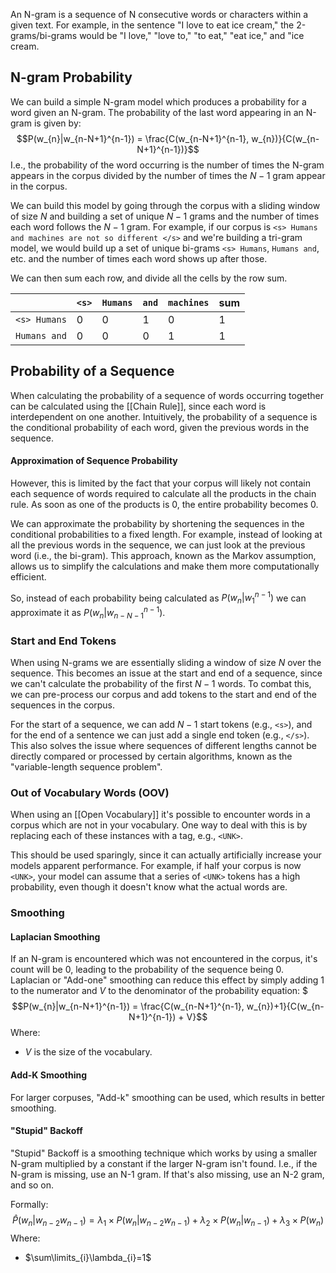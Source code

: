 An N-gram is a sequence of N consecutive words or characters within a given text. For example, in the sentence "I love to eat ice cream," the 2-grams/bi-grams would be "I love," "love to," "to eat," "eat ice," and "ice cream.
## N-gram Probability
We can build a simple N-gram model which produces a probability for a word given an N-gram. 
The probability of the last word appearing in an N-gram is given by:
$$P(w_{n}|w_{n-N+1}^{n-1}) = \frac{C(w_{n-N+1}^{n-1}, w_{n})}{C(w_{n-N+1}^{n-1})}$$
I.e., the probability of the word occurring is the number of times the N-gram appears in the corpus divided by the number of times the $N-1$ gram appear in the corpus.

We can build this model by going through the corpus with a sliding window of size $N$ and building a set of unique $N-1$ grams and the number of times each word follows the $N-1$ gram.
For example, if our corpus is `<s> Humans and machines are not so different </s>` and we're building a tri-gram model, we would build up a set of unique bi-grams `<s> Humans`, `Humans and`, etc. and the number of times each word shows up after those. 

We can then sum each row, and divide all the cells by the row sum.

|       | `<s>` | `Humans` | `and` | `machines`| sum |
| ----------- | ----------- |-----------| -----|-----|---|
| `<s> Humans`   | 0       |  0 | 1 | 0 | 1|
| `Humans and`   | 0     | 0 | 0 | 1| 1|
## Probability of a Sequence
When calculating the probability of a sequence of words occurring together can be calculated using the [[Chain Rule]], since each word is interdependent on one another. Intuitively, the probability of a sequence is the conditional probability of each word, given the previous words in the sequence.
#### Approximation of Sequence Probability
However, this is limited by the fact that your corpus will likely not contain each sequence of words required to calculate all the products in the chain rule. As soon as one of the products is 0, the entire probability becomes 0.

We can approximate the probability by shortening the sequences in the conditional probabilities to a fixed length. For example, instead of looking at all the previous words in the sequence, we can just look at the previous word (i.e., the bi-gram). This approach, known as the Markov assumption, allows us to simplify the calculations and make them more computationally efficient.

So, instead of each probability being calculated as $P(w_{n}|w_{1}^{n-1})$ we can approximate it as $P(w_{n}|w_{n-N-1}^{n-1})$.
### Start and End Tokens
When using N-grams we are essentially sliding a window of size $N$ over the sequence. This becomes an issue at the start and end of a sequence, since we can't calculate the probability of the first $N-1$ words. To combat this, we can pre-process our corpus and add tokens to the start and end of the sequences in the corpus. 

For the start of a sequence, we can add $N-1$ start tokens (e.g., `<s>`), and for the end of a sentence we can just add a single end token (e.g., `</s>`). This also solves the issue where sequences of different lengths cannot be directly compared or processed by certain algorithms, known as the "variable-length sequence problem".
### Out of Vocabulary Words (OOV)
When using an [[Open Vocabulary]] it's possible to encounter words in a corpus which are not in your vocabulary. One way to deal with this is by replacing each of these instances with a tag, e.g., `<UNK>`. 

This should be used sparingly, since it can actually artificially increase your models apparent performance. For example, if half your corpus is now `<UNK>`, your model can assume that a series of `<UNK>` tokens has a high probability, even though it doesn't know what the actual words are.

### Smoothing
#### Laplacian Smoothing
If an N-gram is encountered which was not encountered in the corpus, it's count will be $0$, leading to the probability of the sequence being $0$. Laplacian or "Add-one" smoothing can reduce this effect by simply adding 1 to the numerator and $V$ to the denominator of the probability equation:
$$$P(w_{n}|w_{n-N+1}^{n-1}) = \frac{C(w_{n-N+1}^{n-1}, w_{n})+1}{C(w_{n-N+1}^{n-1}) + V}$$
Where:
 - $V$ is the size of the vocabulary.
#### Add-K Smoothing
For larger corpuses, "Add-k" smoothing can be used, which results in better smoothing.
#### "Stupid" Backoff
"Stupid" Backoff is a smoothing technique which works by using a smaller N-gram multiplied by a constant if the larger N-gram isn't found. I.e., if the N-gram is missing, use an N-1 gram. If that's also missing, use an N-2 gram, and so on.

Formally:
$$
\hat{P}(w_{n}|w_{n-2} w_{n-1}) = \lambda_{1} \times {P}(w_{n}|w_{n-2} w_{n-1}) + \lambda_{2} \times {P}(w_{n}| w_{n-1}) + \lambda_{3} \times {P}(w_{n})
$$
Where:
 - $\sum\limits_{i}\lambda_{i}=1$ 

